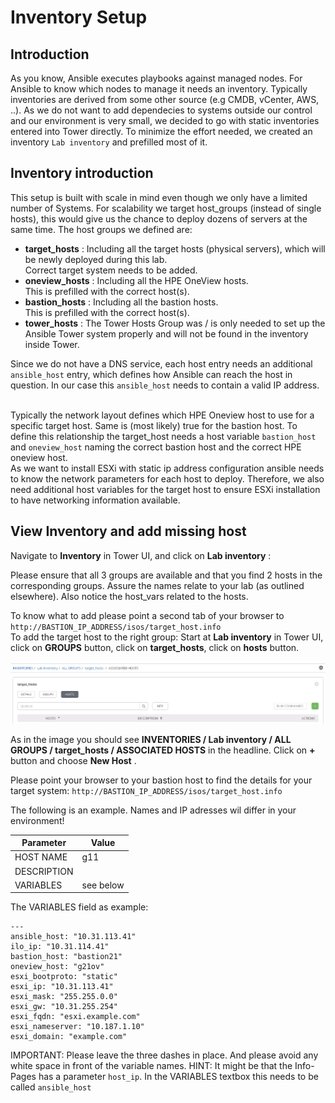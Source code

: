 # Inventory Setup

## Introduction

As you know, Ansible executes playbooks against managed nodes. For Ansible to know which nodes to manage it needs an inventory. Typically inventories are derived from some other source (e.g CMDB, vCenter, AWS, ..). As we do not want to add dependecies to systems outside our control and our environment is very small, we decided to go with static inventories entered into Tower directly.
To minimize the effort needed, we created an inventory `Lab inventory` and prefilled most of it.

## Inventory introduction
This setup is built with scale in mind even though we only have a limited number of Systems. For scalability we target host_groups (instead of single hosts), this would give us the chance to deploy dozens of servers at the same time.
The host groups we defined are:
- **target_hosts** : Including all the target hosts (physical servers), which will be newly deployed during this lab.<br>Correct target system needs to be added.
- **oneview_hosts** : Including all the HPE OneView hosts.<br>This is prefilled with the correct host(s).
- **bastion_hosts** : Including all the bastion hosts.<br>This is prefilled with the correct host(s).
- **tower_hosts** : The Tower Hosts Group was / is only needed to set up the Ansible Tower system properly and will not be found in the inventory inside Tower.

Since we do not have a DNS service, each host entry needs an additional `ansible_host` entry, which defines how Ansible can reach the host in question. In our case this `ansible_host` needs to contain a valid IP address.<br><br>


Typically the network layout defines which HPE Oneview host to use for a specific target host. Same is (most likely) true for the bastion host. To define this relationship the target_host needs a host variable `bastion_host` and `oneview_host` naming the correct bastion host and the correct HPE oneview host.<br>
As we want to install ESXi with static ip address configuration ansible needs to know the network parameters for each host to deploy. Therefore, we also need additional host variables for the target host to ensure ESXi installation to have networking information available.


## View Inventory and add missing host

Navigate to **Inventory** in Tower UI, and click on **Lab inventory** :

Please ensure that all 3 groups are available and that you find 2 hosts in the corresponding groups. Assure the names relate to your lab (as outlined elsewhere). Also notice the host_vars related to the hosts.

To know what to add please point a second tab of your browser to `http://BASTION_IP_ADDRESS/isos/target_host.info`<br>
To add the target host to the right group:
Start at **Lab inventory** in Tower UI, click on **GROUPS** button, click on **target_hosts**, click on **hosts** button.
 
![AddHostToInventory](/images/AddHostToInventory.png)

As in the image you should see **INVENTORIES / Lab inventory / ALL GROUPS / target_hosts / ASSOCIATED HOSTS** in the headline. Click on **+** button and choose **New Host** .

Please point your browser to your bastion host to find the details for your target system: `http://BASTION_IP_ADDRESS/isos/target_host.info`

The following is an example. Names and IP adresses wil differ in your environment!

| Parameter | Value |
|---|---|
| HOST NAME | g11 |
| DESCRIPTION | |
| VARIABLES |  see below |

The VARIABLES field as example:
```
--- 
ansible_host: "10.31.113.41"
ilo_ip: "10.31.114.41"
bastion_host: "bastion21"
oneview_host: "g21ov"  
esxi_bootproto: "static"
esxi_ip: "10.31.113.41"
esxi_mask: "255.255.0.0"
esxi_gw: "10.31.255.254"
esxi_fqdn: "esxi.example.com"
esxi_nameserver: "10.187.1.10"
esxi_domain: "example.com"
```

IMPORTANT:
Please leave the three dashes in place. And please avoid any white space in front of the variable names.
HINT:
It might be that the Info-Pages has a parameter `host_ip`. In the VARIABLES textbox this needs to be called `ansible_host`

